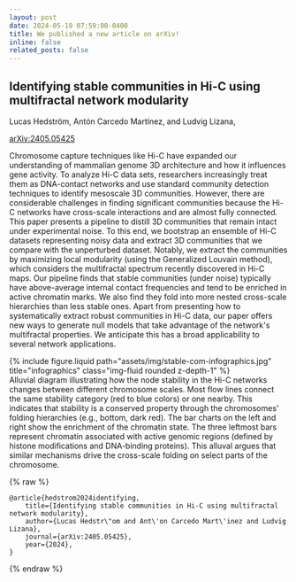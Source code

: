 ```yaml
---
layout: post
date: 2024-05-10 07:59:00-0400
title: We published a new article on arXiv!
inline: false
related_posts: false
---
```




## Identifying stable communities in Hi-C using multifractal network modularity


Lucas Hedström, Antón Carcedo Martínez, and Ludvig Lizana, 

[arXiv:2405.05425](https://arxiv.org/abs/2405.05425)

Chromosome capture techniques like Hi-C have expanded our understanding of mammalian genome 3D architecture and how it influences gene activity. To analyze Hi-C data sets, researchers increasingly treat them as DNA-contact networks and use standard community detection techniques to identify mesoscale 3D communities. However, there are considerable challenges in finding significant communities because the Hi-C networks have cross-scale interactions and are almost fully connected.  This paper presents a pipeline to distill 3D communities that remain intact under experimental noise. To this end, we bootstrap an ensemble of Hi-C datasets representing noisy data and extract 3D communities that we compare with the unperturbed dataset. Notably, we extract the communities by maximizing local modularity (using the Generalized Louvain method), which considers the multifractal spectrum recently discovered in Hi-C maps. Our pipeline finds that stable communities (under noise) typically have above-average internal contact frequencies and tend to be enriched in active chromatin marks. We also find they fold into more nested cross-scale hierarchies than less stable ones. Apart from presenting how to systematically extract robust communities in Hi-C data, our paper offers new ways to generate null models that take advantage of the network's multifractal properties. We anticipate this has a broad applicability to several network applications.


<div class="row">
    <div class="col-sm mt-3 mt-md-0">
        {% include figure.liquid path="assets/img/stable-com-infographics.jpg" title="infographics" class="img-fluid rounded z-depth-1" %}
    </div>
</div>
<div class="caption">
    Alluvial diagram illustrating how the node stability in the Hi-C networks changes between different chromosome scales. Most flow lines connect the same stability category (red to blue colors) or one nearby. This indicates that stability is a conserved property through the chromosomes' folding hierarchies (e.g., bottom, dark red). The bar charts on the left and right show the enrichment of the chromatin state. The three leftmost bars represent chromatin associated with active genomic regions (defined by histone modifications and DNA-binding proteins). This alluval argues that similar mechanisms drive the cross-scale folding on select parts of the chromosome.
</div>


{% raw %}

```
@article{hedstrom2024identifying,
	title={Identifying stable communities in Hi-C using multifractal network modularity},
  	author={Lucas Hedstr\"om and Ant\'on Carcedo Mart\'inez and Ludvig Lizana},
  	journal={arXiv:2405.05425},
  	year={2024},
}
```

{% endraw %}